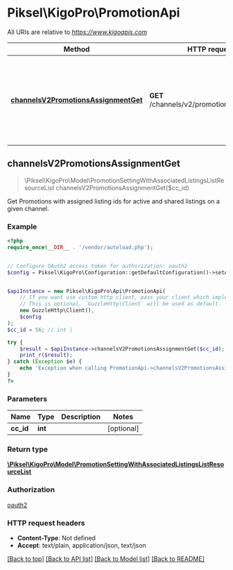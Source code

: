 # Piksel\KigoPro\PromotionApi

All URIs are relative to *https://www.kigoapis.com*

Method | HTTP request | Description
------------- | ------------- | -------------
[**channelsV2PromotionsAssignmentGet**](PromotionApi.md#channelsV2PromotionsAssignmentGet) | **GET** /channels/v2/promotions/assignment | Get Promotions with assigned listing ids for active and shared listings on a given channel.



## channelsV2PromotionsAssignmentGet

> \Piksel\KigoPro\Model\PromotionSettingWithAssociatedListingsListResourceList channelsV2PromotionsAssignmentGet($cc_id)

Get Promotions with assigned listing ids for active and shared listings on a given channel.

### Example

```php
<?php
require_once(__DIR__ . '/vendor/autoload.php');


// Configure OAuth2 access token for authorization: oauth2
$config = Piksel\KigoPro\Configuration::getDefaultConfiguration()->setAccessToken('YOUR_ACCESS_TOKEN');


$apiInstance = new Piksel\KigoPro\Api\PromotionApi(
    // If you want use custom http client, pass your client which implements `GuzzleHttp\ClientInterface`.
    // This is optional, `GuzzleHttp\Client` will be used as default.
    new GuzzleHttp\Client(),
    $config
);
$cc_id = 56; // int | 

try {
    $result = $apiInstance->channelsV2PromotionsAssignmentGet($cc_id);
    print_r($result);
} catch (Exception $e) {
    echo 'Exception when calling PromotionApi->channelsV2PromotionsAssignmentGet: ', $e->getMessage(), PHP_EOL;
}
?>
```

### Parameters


Name | Type | Description  | Notes
------------- | ------------- | ------------- | -------------
 **cc_id** | **int**|  | [optional]

### Return type

[**\Piksel\KigoPro\Model\PromotionSettingWithAssociatedListingsListResourceList**](../Model/PromotionSettingWithAssociatedListingsListResourceList.md)

### Authorization

[oauth2](../../README.md#oauth2)

### HTTP request headers

- **Content-Type**: Not defined
- **Accept**: text/plain, application/json, text/json

[[Back to top]](#) [[Back to API list]](../../README.md#documentation-for-api-endpoints)
[[Back to Model list]](../../README.md#documentation-for-models)
[[Back to README]](../../README.md)

